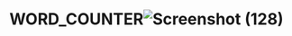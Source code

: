 # WORD_COUNTER![Screenshot (128)](https://github.com/dev04sa/WORD_COUNTER/assets/129666293/d207e9c6-4dbf-4ebc-a4e4-ac992487c2d4)
